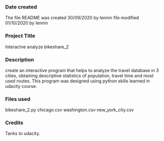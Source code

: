 ### Date created
The file README was created 30/09/2020 by lennin
file modified 01/10/2020 by lennin

### Project Title
Interactve analyze bikeshare_2

### Description
create an interactive program that helps to analyze the travel database in 3 cities, obtaining descriptive statistics of population, travel time and most used routes. This program was designed using python skills learned in udacity course.

### Files used
bikeshare_2.py
chicago.csv
washington.csv
new_york_city.csv

### Credits
Tanks to udacity.
